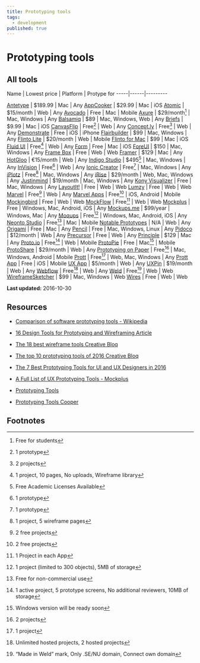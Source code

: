 ```yaml
---
title: Prototyping tools
tags:
  - development
published: true
---
```


# Prototyping tools



## All tools



Name | Lowest price | Platform | Protype for
-----|------|---------

[Antetype](http://www.antetype.com/) | $189.99 | Mac | Any
[AppCooker](http://www.appcooker.com/) | $29.99 | Mac | iOS 
[Atomic](https://atomic.io/) | $15/month | Web | Any
[Avocado](https://github.com/ideo/avocado/)  | Free | Mac | Mobile 
[Axure](http://www.axure.com/) | $29/month[^axure] | Mac, Windows | Any
[Balsamiq](https://balsamiq.com/) | $89 | Mac, Windows, Web | Any
[Briefs](http://giveabrief.com/) | $9.99 | Mac | iOS
[CanvasFlip](https://www.canvasflip.com/) | Free[^canvasflip] | Web | Any
[Concept.ly](http://concept.ly/) | Free[^conceptly] | Web | Any
[Demonstrate](https://itunes.apple.com/in/app/demonstrate-mobile-prototyping/id726285449) | Free | iOS | iPhone
[Flairbuilder](http://flairbuilder.com/)  | $99 | Mac, Windows | Any
[Flinto Lite](https://www.flinto.com/) | $20/month | Web | Mobile
[Flinto for Mac](https://www.flinto.com/mac) | $99 | Mac | iOS
[Fluid UI](https://www.fluidui.com/) | Free[^fluid] | Web | Any
[Form](http://www.relativewave.com/form/) | Free | Mac | iOS
[ForeUI](http://www.foreui.com/) | $150 | Mac, Windows | Any
[Frame Box](http://framebox.org/) | Free | Web | Web
[Framer](https://framerjs.com/) | $129 | Mac | Any
[HotGloo](https://www.hotgloo.com/) | €15/month | Web | Any
[Indigo Studio](http://www.infragistics.com/products/indigo-studio) | $495[^indigo] | Mac, Windows | Any
[InVision](https://www.invisionapp.com/) | Free[^invision] | Web | Any
[Ionic Creator](http://ionic.io/products/creator)  | Free[^ionic] | Mac, Windows | Any
[iPlotz](http://iplotz.com/)  | Free[^iplotz] | Mac, Windows | Any
[iRise](https://www.irise.com/features/prototyping/)  | $29/month | Web, Mac, Windows | Any
[Justinmind](https://www.justinmind.com/) | $19/month | Mac, Windows | Any
[Kony Visualizer](http://www.kony.com/products/visualizer) | Free | Mac, Windows | Any
[LayoutIt!](http://www.layoutit.com/)  | Free | Web | Web
[Lumzy](http://www.lumzy.com/) | Free | Web | Web
[Marvel](https://marvelapp.com/) | Free[^marvel] | Web | Any 
[Marvel Apps](https://marvelapp.com/apps/)  | Free[^marvel] | iOS, Android | Mobile
[Mockingbird](https://gomockingbird.com/home)  | Free | Web | Web
[MockFlow](https://mockflow.com/apps/wireframepro/) | Free[^mockflow] | Web | Web
[Mockplus](http://www.mockplus.com/) | Free | Windows, Mac, Android, iOS | Any
[Mockups.me](http://mockups.me/) | $99/year | Windows, Mac | Any
[Moqups](https://moqups.com/) | Free[^moqups] | Windows, Mac, Android, iOS | Any
[Neonto Studio](https://www.neonto.com/) | Free[^neonto] | Mac | Mobile
[Notable Prototypes](http://zurb.com/notable/features/prototypes) | N/A | Web | Any
[Origami](https://facebook.github.io/origami/) | Free | Mac | Any 
[Pencil](http://pencil.evolus.vn/) | Free | Mac, Windows, Linux | Any 
[Pidoco](https://pidoco.com/en) | $12/month | Web | Any 
[Precursor](https://precursorapp.com/)  | Free | Web | Any 
[Principle](http://principleformac.com/) | $129 | Mac | Any
[Proto.io](https://proto.io/) | Free[^protoio] | Web | Mobile
[ProtoPie](https://www.protopie.io/) | Free | Mac[^protopie] | Mobile
[ProtoShare](http://www.protoshare.com/) | $29/month |  Web | Any
[Prototyping on Paper](https://popapp.in/) | Free[^pop] | Mac, Windows, Android | Mobile
[Prott](https://prottapp.com/) | Free[^prott] | Web, Mac, Windows | Any
[Prott App](https://itunes.apple.com/app/id917618029) | Free | iOS | Mobile
[UX App](https://www.ux-app.com/) | $5/month | Web | Any
[UXPin](https://www.uxpin.com/) | $19/month | Web | Any
[Webflow](https://webflow.com/) | Free[^webflow] | Web | Any
[Weld](https://www.weld.io/) | Free[^weld] | Web | Web
[WireframeSketcher](http://wireframesketcher.com/)  | $99 | Mac, Windows | Web
[Wires](http://quirktools.com/wires/) | Free | Web | Web


**Last updated:** 2016-10-30


[^axure]: Free for students
[^canvasflip]: 1 prototype
[^conceptly]: 2 projects
[^fluid]: 1 project, 10 pages, No uploads, Wireframe library
[^indigo]: Free Academic Licenses Available
[^invision]: 1 prototype
[^ionic]: 1 prototype
[^iplotz]: 1 project, 5 wireframe pages
[^marvel]: 2 free projects
[^mockflow]:  1 Project in each App
[^moqups]: 1 project (limited to 300 objects), 5MB of storage
[^neonto]: Free for non-commercial use
[^pop]: 2 projects
[^protoio]: 1 active project, 5 prototype screens, No additional reviewers, 10MB of storage
[^protopie]: Windows version will be ready soon
[^prott]: 1 project
[^webflow]: Unlimited hosted projects, 2 hosted projects
[^weld]: “Made in Weld” mark, Only .SE/NU domain, Connect own domain

## Resources
* [Comparison of software prototyping tools - Wikipedia](https://en.wikipedia.org/wiki/Comparison_of_software_prototyping_tools)
* [16 Design Tools for Prototyping and Wireframing Article](https://www.sitepoint.com/tools-prototyping-wireframing-2/)
* [The 18 best wireframe tools  Creative Bloq](http://www.creativebloq.com/wireframes/top-wireframing-tools-11121302)
* [The top 10 prototyping tools of 2016  Creative Bloq](http://www.creativebloq.com/web-design/top-10-prototyping-tools-2016-21619216)
* [The 7 Best Prototyping Tools for UI and UX Designers in 2016](https://blog.prototypr.io/the-7-best-prototyping-tools-for-ui-and-ux-designers-in-2016-701263ae65e8#.ekrtqfl12)
* [A Full List of UX Prototyping Tools - Mockplus](http://www.mockplus.com/blog/post/121-a-full-list-of-ux-prototyping-tools)


* [Prototyping Tools](http://www.prototypingtools.co/)
* [Prototyping Tools Cooper](http://www.cooper.com/prototyping-tools)

## Footnotes
